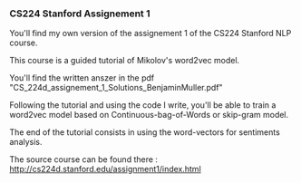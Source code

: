 ### CS224 Stanford Assignement 1

You'll find my own version of the assignement 1 of the CS224 Stanford NLP course. 

This course is a guided tutorial of Mikolov's word2vec model. 

You'll find the written anszer in the pdf "CS_224d_assignement_1_Solutions_BenjaminMuller.pdf"

Following the tutorial and using the code I write, you'll be able to train a word2vec model based on Continuous-bag-of-Words or skip-gram model. 

The end of the tutorial consists in using the word-vectors for sentiments analysis. 

The source course can be found there : http://cs224d.stanford.edu/assignment1/index.html
